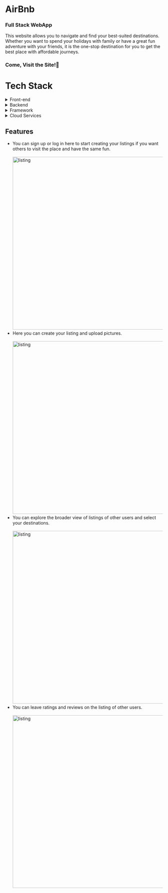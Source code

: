 <h1>AirBnb</h1>
<h3>Full Stack WebApp</h3>
<p>This website allows you to navigate and find your best-suited destinations. Whether you want to spend your holidays with family or have a great fun adventure with your friends, it is the one-stop destination for you to get the best place with affordable journeys.</p>
<h3>Come, Visit the Site!&#127881;</h3>

# Tech Stack<br>
<details>
  <summary>Front-end</summary>  <br>
  
  > CSS: Add styling to the website.

  > JavaScript: Add logic and functioning to elements.
    
  > EJS: Add JavaScript Embedded templates to the website.

</details>

<details>
<summary>Backend</summary>  <br>
  
  > NodeJS: Used for server-side programming and backend API services.

  > MongoDB: Used for storing and managing the data.
    
  > Express: Used to add middlewares and routers for smooth flow of website.

</details>

<details>
<summary>Framework</summary>  <br>
  
  > Bootstrap: Add styling and in-built elements to the website

</details>

<details>
<summary>Cloud Services</summary>  <br>
  
  > Cloudinary: Used to store the pictures uploaded by the users while creating their listings.

  > MongoDB Atlas: Used to store the user information on MongoDB cloud that handles all the complexity of deploying, managing, and healing your deployments on the cloud service providers like AWS, google-cloud or Microsoft Azure.


</details>
<h2>Features</h2>
<ul>
  <li>You can sign up or log in here to start creating your listings if you want others to visit the place and have the same fun.
  <br><br>
   <img src="https://github.com/ankitgarg503/WanderHaven/assets/114798433/c9656a26-5690-4d6f-9b88-0d826d4d147c" alt="listing" width="550"> 
  </li>
  <li>Here you can create your listing and upload pictures.
    <br><br>
   <img src="https://github.com/ankitgarg503/WanderHaven/assets/114798433/95e6fba9-75cc-4c6e-928f-0541067493bd" alt="listing" width="550"> 
  </li>
  <li>You can explore the broader view of listings of other users and select your destinations.
    <br><br>
     <img src="https://github.com/ankitgarg503/WanderHaven/assets/114798433/2e4dcf66-32b2-413d-ad51-e1ea62a1549b" alt="listing" width="550"> 
  </li>
  <li>You can leave ratings and reviews on the listing of other users.
  <br><br>
    <img src="https://github.com/ankitgarg503/WanderHaven/assets/114798433/c9fd72f6-c52f-4f4c-82fb-e676eda4202c" alt="listing" width="550"> 
  </li>

</ul>
<!-- <h3>Deployment</h3>
<!-- <h5>Deployment is done using Render.</h5>

<!--   Website Link: https://wanderhaven.onrender.com/listings -->


